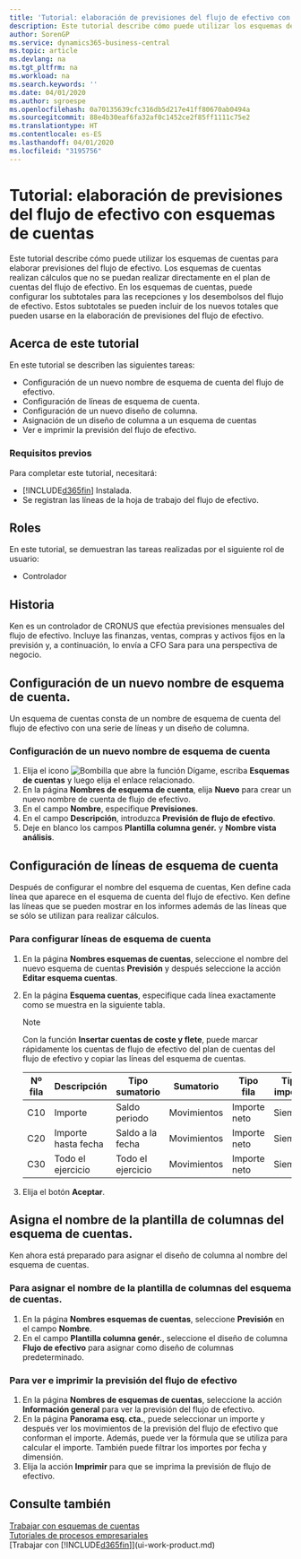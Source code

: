 ```yaml
---
title: 'Tutorial: elaboración de previsiones del flujo de efectivo con esquemas de cuentas | Documentos de Microsoft'
description: Este tutorial describe cómo puede utilizar los esquemas de cuentas para elaborar previsiones del flujo de efectivo. Los esquemas de cuentas realizan cálculos que no se puedan realizar directamente en el plan de cuentas del flujo de efectivo. En los esquemas de cuentas, puede configurar los subtotales para las recepciones y los desembolsos del flujo de efectivo. Estos subtotales se pueden incluir de los nuevos totales que pueden usarse en la elaboración de previsiones del flujo de efectivo.
author: SorenGP
ms.service: dynamics365-business-central
ms.topic: article
ms.devlang: na
ms.tgt_pltfrm: na
ms.workload: na
ms.search.keywords: ''
ms.date: 04/01/2020
ms.author: sgroespe
ms.openlocfilehash: 0a70135639cfc316db5d217e41ff80670ab0494a
ms.sourcegitcommit: 88e4b30eaf6fa32af0c1452ce2f85ff1111c75e2
ms.translationtype: HT
ms.contentlocale: es-ES
ms.lasthandoff: 04/01/2020
ms.locfileid: "3195756"
---
```

# <a name="walkthrough-making-cash-flow-forecasts-by-using-account-schedules"></a>Tutorial: elaboración de previsiones del flujo de efectivo con esquemas de cuentas
Este tutorial describe cómo puede utilizar los esquemas de cuentas para elaborar previsiones del flujo de efectivo. Los esquemas de cuentas realizan cálculos que no se puedan realizar directamente en el plan de cuentas del flujo de efectivo. En los esquemas de cuentas, puede configurar los subtotales para las recepciones y los desembolsos del flujo de efectivo. Estos subtotales se pueden incluir de los nuevos totales que pueden usarse en la elaboración de previsiones del flujo de efectivo.  

## <a name="about-this-walkthrough"></a>Acerca de este tutorial  
En este tutorial se describen las siguientes tareas:  

- Configuración de un nuevo nombre de esquema de cuenta del flujo de efectivo.  
- Configuración de líneas de esquema de cuenta.  
- Configuración de un nuevo diseño de columna.  
- Asignación de un diseño de columna a un esquema de cuentas  
- Ver e imprimir la previsión del flujo de efectivo.  

### <a name="prerequisites"></a>Requisitos previos  
Para completar este tutorial, necesitará:  

- [!INCLUDE[d365fin](includes/d365fin_md.md)] Instalada.  
- Se registran las líneas de la hoja de trabajo del flujo de efectivo.  

## <a name="roles"></a>Roles  
En este tutorial, se demuestran las tareas realizadas por el siguiente rol de usuario:  

- Controlador  

## <a name="story"></a>Historia  
Ken es un controlador de CRONUS que efectúa previsiones mensuales del flujo de efectivo. Incluye las finanzas, ventas, compras y activos fijos en la previsión y, a continuación, lo envía a CFO Sara para una perspectiva de negocio.  

## <a name="setting-up-a-new-account-schedule-name"></a>Configuración de un nuevo nombre de esquema de cuenta.  
Un esquema de cuentas consta de un nombre de esquema de cuenta del flujo de efectivo con una serie de líneas y un diseño de columna.  

### <a name="to-set-up-a-new-account-schedule-name"></a>Configuración de un nuevo nombre de esquema de cuenta  

1.  Elija el icono ![Bombilla que abre la función Dígame](media/ui-search/search_small.png "Dígame qué desea hacer"), escriba **Esquemas de cuentas** y luego elija el enlace relacionado.  
2.  En la página **Nombres de esquema de cuenta**, elija **Nuevo** para crear un nuevo nombre de cuenta de flujo de efectivo.  
3.  En el campo **Nombre**, especifique **Previsiones**.  
4.  En el campo **Descripción**, introduzca **Previsión de flujo de efectivo**.  
5.  Deje en blanco los campos **Plantilla columna genér.** y **Nombre vista análisis**.  

## <a name="setting-up-account-schedule-lines"></a>Configuración de líneas de esquema de cuenta  
Después de configurar el nombre del esquema de cuentas, Ken define cada línea que aparece en el esquema de cuenta del flujo de efectivo. Ken define las líneas que se pueden mostrar en los informes además de las líneas que se sólo se utilizan para realizar cálculos.  

### <a name="to-set-up-account-schedule-lines"></a>Para configurar líneas de esquema de cuenta  

1.  En la página **Nombres esquemas de cuentas**, seleccione el nombre del nuevo esquema de cuentas **Previsión** y después seleccione la acción **Editar esquema cuentas**.  
2.  En la página **Esquema cuentas**, especifique cada línea exactamente como se muestra en la siguiente tabla.  

    > [!NOTE]  
    >  Con la función **Insertar cuentas de coste y flete**, puede marcar rápidamente los cuentas de flujo de efectivo del plan de cuentas del flujo de efectivo y copiar las líneas del esquema de cuentas.  

    |Nº fila|Descripción|Tipo sumatorio|Sumatorio|Tipo fila|Tipo importe|Mostrar|  
    |-------|-----------|-------------|--------|--------|-----------|----|
    |C10|Importe|Saldo periodo|Movimientos|Importe neto|Siempre|  
    |C20|Importe hasta fecha|Saldo a la fecha|Movimientos|Importe neto|Siempre|  
    |C30|Todo el ejercicio|Todo el ejercicio|Movimientos|Importe neto|Siempre|  

4.  Elija el botón **Aceptar**.  

## <a name="assigning-the-column-layout-to-the-account-schedule-name"></a>Asigna el nombre de la plantilla de columnas del esquema de cuentas.  
Ken ahora está preparado para asignar el diseño de columna al nombre del esquema de cuentas.  

### <a name="to-assign-the-column-layout-to-the-account-schedule-name"></a>Para asignar el nombre de la plantilla de columnas del esquema de cuentas.  

1.  En la página **Nombres esquemas de cuentas**, seleccione **Previsión** en el campo **Nombre**.  
2.  En el campo **Plantilla columna genér.**, seleccione el diseño de columna **Flujo de efectivo** para asignar como diseño de columnas predeterminado.  

### <a name="to-view-and-print-the-cash-flow-forecast"></a>Para ver e imprimir la previsión del flujo de efectivo  
1.  En la página **Nombres de esquemas de cuentas**, seleccione la acción **Información general** para ver la previsión del flujo de efectivo.  
2.  En la página **Panorama esq. cta.**, puede seleccionar un importe y después ver los movimientos de la previsión del flujo de efectivo que conforman el importe. Además, puede ver la fórmula que se utiliza para calcular el importe. También puede filtrar los importes por fecha y dimensión.  
3.  Elija la acción **Imprimir** para que se imprima la previsión de flujo de efectivo.  

## <a name="see-also"></a>Consulte también  
 [Trabajar con esquemas de cuentas](bi-how-work-account-schedule.md)   
 [Tutoriales de procesos empresariales](walkthrough-business-process-walkthroughs.md)  
 [Trabajar con [!INCLUDE[d365fin](includes/d365fin_md.md)]](ui-work-product.md)
